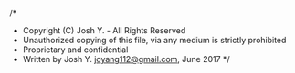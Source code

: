 /*
* Copyright (C) Josh Y. - All Rights Reserved
* Unauthorized copying of this file, via any medium is strictly prohibited 
* Proprietary and confidential
* Written by Josh Y. <joyang112@gmail.com>, June 2017
*/
